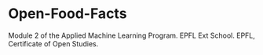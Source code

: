 # Open-Food-Facts
Module 2 of the Applied Machine Learning Program. EPFL Ext School. EPFL, Certificate of Open Studies. 
